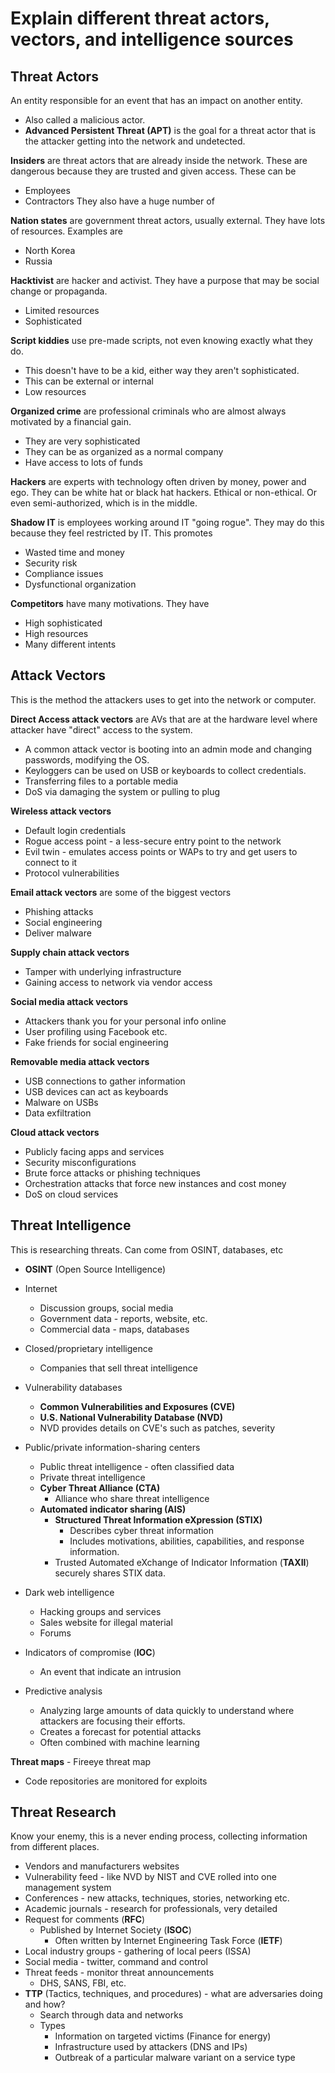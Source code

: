 # Explain different threat actors, vectors, and intelligence sources
## Threat Actors
An entity responsible for an event that has an impact on another entity.
- Also called a malicious actor.
- **Advanced Persistent Threat (APT)** is the goal for a threat actor that is the attacker getting into the network and undetected.

**Insiders** are threat actors that are already inside the network. These are dangerous because they are trusted and given access. These can be 
- Employees
- Contractors
They also have a huge number of 

**Nation states** are government threat actors, usually external. They have lots of resources. Examples are
- North Korea
- Russia

**Hacktivist** are hacker and activist. They have a purpose that may be social change or propaganda. 
- Limited resources
- Sophisticated

**Script kiddies** use pre-made scripts, not even knowing exactly what they do.
- This doesn't have to be a kid, either way they aren't sophisticated.
- This can be external or internal
- Low resources

**Organized crime** are professional criminals who are almost always motivated by a financial gain.
- They are very sophisticated 
- They can be as organized as a normal company
- Have access to lots of funds

**Hackers** are experts with technology often driven by money, power and ego. They can be white hat or black hat hackers. Ethical or non-ethical. Or even semi-authorized, which is in the middle.

**Shadow IT** is employees working around IT "going rogue". They may do this because they feel restricted by IT. This promotes 
- Wasted time and money
- Security risk
- Compliance issues
- Dysfunctional organization

**Competitors** have many motivations. They have
- High sophisticated
- High resources
- Many different intents


## Attack Vectors
This is the method the attackers uses to get into the network or computer.

**Direct Access attack vectors** are AVs that are at the hardware level where attacker have "direct" access to the system.
- A common attack vector is booting into an admin mode and changing passwords, modifying the OS.
- Keyloggers can be used on USB or keyboards to collect credentials.
- Transferring files to a portable media 
- DoS via damaging the system or pulling to plug

**Wireless attack vectors** 
- Default login credentials
- Rogue access point - a less-secure entry point to the network 
- Evil twin - emulates access points or WAPs to try and get users to connect to it
- Protocol vulnerabilities

**Email attack vectors** are some of the biggest vectors
- Phishing attacks
- Social engineering
- Deliver malware

**Supply chain attack vectors** 
- Tamper with underlying infrastructure
- Gaining access to network via vendor access

**Social media attack vectors**
- Attackers thank you for your personal info online
- User profiling using Facebook etc.
- Fake friends for social engineering

**Removable media attack vectors**
- USB connections to gather information
- USB devices can act as keyboards
- Malware on USBs
- Data exfiltration

**Cloud attack vectors**
- Publicly facing apps and services
- Security misconfigurations
- Brute force attacks or phishing techniques
- Orchestration attacks that force new instances and cost money
- DoS on cloud services


## Threat Intelligence
This is researching threats. Can come from OSINT, databases, etc
- **OSINT** (Open Source Intelligence)
- Internet
	- Discussion groups, social media
	- Government data - reports, website, etc.
	- Commercial data - maps, databases
- Closed/proprietary intelligence
	- Companies that sell threat intelligence
- Vulnerability databases
	- **Common Vulnerabilities and Exposures (CVE)**
	- **U.S. National Vulnerability Database (NVD)**
	- NVD provides details on CVE's such as patches, severity
	
- Public/private information-sharing centers
	- Public threat intelligence - often classified data
	- Private threat intelligence
	- **Cyber Threat Alliance (CTA)**
		- Alliance who share threat intelligence
	- **Automated indicator sharing (AIS)**
		- **Structured Threat Information eXpression (STIX)**
			- Describes cyber threat information
			- Includes motivations, abilities, capabilities, and response information.
		- Trusted Automated eXchange of Indicator Information (**TAXII**) securely shares STIX data.

- Dark web intelligence
	- Hacking groups and services
	- Sales website for illegal material
	- Forums
	
- Indicators of compromise (**IOC**)
	- An event that indicate an intrusion

- Predictive analysis
	- Analyzing large amounts of data quickly to understand where attackers are focusing their efforts.
	- Creates a forecast for potential attacks
	- Often combined with machine learning

**Threat maps** - Fireeye threat map

- Code repositories are monitored for exploits


## Threat Research
Know your enemy, this is a never ending process, collecting information from different places.
- Vendors and manufacturers websites
- Vulnerability feed - like NVD by NIST and CVE rolled into one management system
- Conferences - new attacks, techniques, stories, networking etc.
- Academic journals - research for professionals, very detailed
- Request for comments (**RFC**)
	- Published by Internet Society (**ISOC**)
		- Often written by Internet Engineering Task Force (**IETF**)
- Local industry groups - gathering of local peers (ISSA)
- Social media - twitter, command and control 
- Threat feeds - monitor threat announcements
	- DHS, SANS, FBI, etc.
- **TTP** (Tactics, techniques, and procedures) - what are adversaries doing and how?
	- Search through data and networks
	- Types
		- Information on targeted victims (Finance for energy)
		- Infrastructure used by attackers (DNS and IPs)
		- Outbreak of a particular malware variant on a service type
